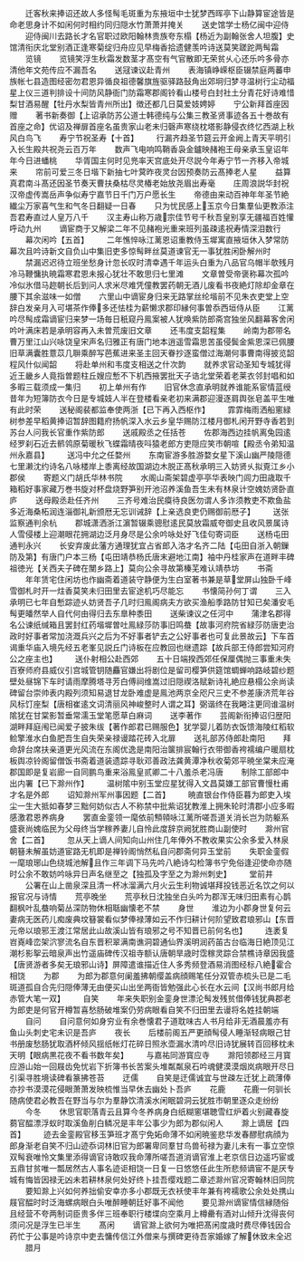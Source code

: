 <!-- { "loadSidebar": true } -->
　　迁客秋来捧诏还故人多怪髩毛斑重为东掖垣中士犹梦西晖亭下山静算宦途皆是命老思身计不如闲何时相约同归隠水竹萧萧并掩关
　　送史馆学士杨亿闽中迎侍
　　迎侍闽川去路长才名官职过欧阳翰林贵族夸东榻【杨近为副翰张舍人坦腹】史馆清衔庆北堂别酒正逢寒菊绽归舟应见早梅香拾遗健羡吟诗送莫笑蹉跎两髩霜
　　览镜
　　览镜笑浮生秋霜发数茎才髙空有气官散即无荣贫乆心还乐吟多骨亦清他年文苑传应不漏吾名
　　送冦谏议赴青州
　　表海镇峥嵘枢臣辍禁庭两蕃申族帐七县造图经密勿君恩异循良祖德馨旗旌驱驿路鼔角出郊坰归梦寻温树行尘动福星上仪三道判排设十间防风静衙门防霜寒郡阁铃看山楼号白封社土分青花好诗难惜梨甘酒易醒【牡丹水梨皆青州所出】徴还都几日莫爱妓娉婷
　　宁公新拜首座因赠
　　著书新奏御【上诏承防苏公道士韩德纯与公集三教圣贤事迹各五十巻故有首座之命】优诏及禅扉首座名虽贵家山老未归磬声寒绕枕塔影静侵衣终忆西湖上秋风白鸟飞
　　寿宁节祝圣寿【十首】
　　行漏齐趋圣节筵云开金阙上青天平明引入长生殿共祝尧云百万年
　　数声飞电响鸣鞘香袅金鑪映赭袍王母亲承玉皇诏年年今日进蟠桃
　　华胥国主何时见兠率天宫底处开尽説今年寿宁节一齐移入帝城来
　　帘前可爱三冬日堦下新抽七叶蓂昨夜灵台因预奏防云髙捧老人星
　　益算真君南斗髙还因圣节奏天曹扶桑枯尽灵椿老始放尧眉出寿毫
　　庄周浪説华封祝汉帝虚传嵩岳声争似寿宁嘉节日千门万户愿长生
　　帝德由来动百神年年圣节絶纎尘万家喜气生和气冬日翻疑一日春
　　只为忧民感上玉京今日集羣仙更教添注吾君寿直过人皇万八千
　　汉主寿山称万歳宗佳节号千秋吾皇别享无疆福百姓懽呼动九州
　　谪宦商于又解梁二年不见赭袍光重来班列虽疎逺祝寿情深泪数行
　　幕次闲吟【五首】
　　二年憔悴咏江蓠恩诏重教侍玉墀寓直掖垣休入梦常防幕次且吟诗新文自负山中集旧吏多惊髩畔丝莫道谏官无一事犹胜闲卧解州时
　　禁漏迟迟待立班坐愁身计忽长叹时清幸遇千年运头白重为八品官乌帽半欹残月冷马鞭慵执暁霜寒君恩未报心犹壮不敢思归七里滩
　　文章曽受帝褒称幕次孤吟冷似氷借马趂朝长后到问人求米尽难凭僮教罢药朝无酒儿废看书夜絶灯除却金章在腰下其余滋味一如僧
　　六里山中谪宦身归来无路掌丝纶堦前不见朱衣吏堂上空辞白发亲月入可堪茶作俸多还怯桂为薪懒求郡印縁何事曽忝西垣侍从臣
　　江蓠吟尽髩成霜谪宦归来梦一场毎日秖窥丹鳯案被人犹唤紫防郎斋宫独坐风翻幕客舍闲吟叶满床若是承明容再入未曽荒废旧文章
　　还韦度支韶程集
　　岭南为郡带名曹万里江山兴咏饶皇宋声名归雅正有唐门地本逍遥雪霜思苦虽侵鬓金紫恩深已佩腰旧草满囊胜薏苡几聨乘醉写芭蕉进来圣主回天眷抄逐蛮僧过海潮何事曹南得披览韶程风什似闻韶
　　将赴单州和韦度支相送之什次韵
　　就养求官动圣知专城犹得近王畿乡人竟指曽题柱丘嫂应慙不下机西掖罢批天子诰北堂荣着老莱衣邻封唱和如多暇三载须成一集归
　　初上单州有作
　　旧官休念直承明就养谁能系宦情蓝绶昔年为短簿防衣今日是专城妓人半在登楼看亲老初来满郡迎漫逐肩舆张皂盖平生唯有此时荣
　　送秘阁裴都监奉使两浙【已下再入西枢作】
　　霏霏梅雨洒船窻緑树参差早稻黄捧诏暂辞图籍府扬帆深入水云乡皇华赐防江楼月御札闲开野寺香若到苏台人问我长官重作紫防郎
　　送戚殿丞之任括苍
　　佐郡海西边挂帆离兔园逺经罗刹石近去鹡鸰原菊暖秋飞蝶霜晴夜呌猿老郎方吏隠应笑市朝喧【殿丞令弟知温州永嘉县】
　　送冯中允之任婺州
　　东南宦游多胜游婺女星下溪山幽严陵隠德七里濑沈约诗名八咏楼岸上黍离经故国湖边木脱正髙秋承明三入妨贤乆拟覔江乡小郡侯
　　寄题义门胡氏华林书院
　　水阁山斋架碧虚亭亭华表映门闾力田歳取千箱稻好事家藏万巻书旋对杯盘烧野笋别开池沼养溪鱼吾生未有林泉计空媿妨贤卧直庐
　　送母殿丞赴任齐州
　　三齐号难治民瘼待良医勿谓人多诈须教吏不欺鱼盐多近海桑柘润连淄御礼新颁厯无忘训诫辞【上亲选良吏仍赐御前厯子】
　　送张监察通判余杭
　　郡城潇洒浙江濵暂辍乘骢慰逺民莫放霜威夸御史且收风景属诗人雪侵楼上迎潮眼花拥湖边泛月身尽是公余吟咏处好飞佳句寄词臣
　　送杨屯田通判永兴
　　长安弃废此藩方通理犹宜占省郎入洛才名齐二陆【屯田自浙入朝鏁防及第】有唐门户本三杨【屯田靖恭杨氏唐末避地江南】袖中丹桂家声在道畔丰碑祖徳光【关西夫子碑在閺乡路上】莫向公余寻故第榛芜难认靖恭坊
　　书斋
　　年年赁宅住闲坊也作幽斋着道装守静便为生白室著书兼是草堂屏山独卧千峰雪御札时开一炷香莫笑未归田里去宦途机巧尽能忘
　　书懐简孙何丁谓
　　三入承明已七年自慙踪迹乆妨贤吾子几时归鳯阁病夫方欲买渔船季路防甘知已矣潘安毛髩更皤然举人自代何由得归去东臯种黍田
　　送柴谏议之任河中
　　蒲津名郡得名公谏纸缄箱且罢封红药堦墀曽吐鳯緑莎防事旧鸣蛬【故事河府院省緑莎防唐吏治政时好事者常加浇溉兵兴之后为不好事者铲去之公好事者也可复此景故云】下车首谒重华庙入境先经五老峯见説丘门诗板在应教回也继遗踪【故兵部王侍郎尝知河府公之座主也】
　　送仆射相公赴西郊
　　五十日端揆西郊任保厘偶抛三事重未失百寮师府县威仪引宫城管钥随麤官嫌出将剧位是留司樱笋供筵馆蜩蝉响路岐碧纱题壁处昼锦下车时请雨摩腾塔寻芳白傅祠维嵩过旧隠禊洛赋新诗礼絶应悬榻公余尚读碑留台崇帅表内殿列须知易退甘龙卧难虚是鳯池两京全咫尺三史不参差康济荒年谷风标饤座梨【唐相崔逺文词清丽风神峻整时人谓之耳】弼谐终在我睠注更同谁温树隂犹在甘棠影暂垂常濡玉堂笔愿草白麻词
　　送李著作
　　芸阁新衔捧诏归歴阳湖畔拜庭闱已闻爱子披朱绂【著作郎君已赐服色】犹学婴儿着防衣饭馈海陵红稻软鲙擎淮水白鱼肥吾生自失荣亲禄谩踏花砖入北扉
　　送礼部苏侍郎赴南阳
　　拜命辞台席扶亲道更光风流在东阁优逸是南阳治箧排宸翰行衣带御香袴襦编户暖扇枕板舆凉铃阁留僧饭书斋着道装遗踪寻耿邓善政法龚黄潭净秋收菊郊平暁坐棠未应淹郡国即是复岩廊一自同鹏鸟重来浴鳯皇贰卿二十八羞杀老冯唐
　　制除工部郎中出内署【已下滁州作】
　　温树隂中别玉堂应星犹得入文昌莫嫌工部官曹慢杜甫才名是外郎
　　诏知滁州军州事因题【二首】
　　暁直银台作侍臣暮为郎吏入埃尘一生大抵如春梦三黜何妨似古人不称禁中批紫诏犹教淮上拥朱轮时清郡小应多暇感激君恩养病身
　　罢直金銮领一麾依前顦顇咏江蓠所嗟吾道关消长岂为防躯系盛衰尚媿临民为父母终当学稼养妻儿自怜此度辞京阙犹胜商山副使时
　　滁州官舍【二首】
　　忽从天上谪人间知向山州住几年俸外不教收果实公余多爱入林泉朝簮未解虽妨道宦路无机即是禅铃阁悄然私自问郡斋何异玉堂前
　　失职金銮假一麾琅琊山色绕城池解且作三年调下马先吟八絶诗勾检簿书宁免俗逢迎使命亦随时公余不敢妨吟咏异日声名继至之【独孤及字至之为滁州刺史】
　　堂前井
　　公署在山上凿泉深且清一杯冰溜满六月火云生利物诚堪拜投钱恶近名饮之何以报官况与诗情
　　荒亭晚坐
　　荒亭秋日沈独坐白头吟为郡浑无味归田素有心鹊翻枫叶乱蛬响菊丛深防物休相聒幽懐老不禁
　　身世
　　淮边为小郡身世复何云妻病无医药儿痴废典坟簮裳看似梦俸禄薄如云不作归耕计何阶望致君琅邪山【东晋元帝以琅邪王渡江常居此山故溪山皆有琅邪之号不知晋已前何名也】
　　连袤复岧嶤峰峦架泬寥流名自东晋积翠满南谯洞碧通仙界溪明润药苖古台临海日絶顶见江潮杉影挐云暗泉声出竹遥庙碑传汉祖寺额认唐朝旱歳时霑稼灵踪合禁樵诗章因我盛【唐贤游者多矣无琅邪山诗】屏障遣谁描近住人多秀频登酒易消图经标八絶霍合相饶
　　为郡
　　为郎为郡意何阑羞拂朝缨盖病顔赐笔任分双管赤梳头已是二毛斑道孤自合先归隠俸薄无由便买山出坐两衙皆勉强此心长在水云间【汉尚书郎月给赤管大笔一双】
　　自笑
　　年来失职别金銮身世漂沦髩发残贫借俸钱犹典郡老为郎吏是何官开樽暂喜愁肠破堆案仍劳病眼看自笑不归田里去谩将名姓挂朝端
　　自问
　　自问意何如身穷业有余巻懐君子道耽味古人书月给非无酒晨羞亦有鱼山头刺史宅未识是吾庐
　　夜长
　　后楼前阁五严更顔髩侵人睡渐轻病眼己甘书册废愁肠犹取酒杯倾风揺纸帐灯花碎日照氷壶漏水清吟尽旧诗犹展转百回移枕未天明【眼病黒花夜不看书数年矣】
　　与嘉祐同游寳应寺
　　滁阳领郡经三月寳应游山始一回屐齿免忧岩下折簿书长苦案头堆粼粼泉石吟魂健漠漠烟岚病眼开尽日引渠寻胜境读碑看篆拂苍苔
　　迂儒
　　自笑是迂儒诚宜与世疎左迁犹上疏薄俸亦抄书漠漠花侵眼萧萧发映梳惟当早休去幽处卜吾庐
　　花鹿
　　花鹿一何驯长随病使君必教吾在野当与尔为羣静饮清溪水闲眠碧洞云犹胜市朝里逐众走纷纷
　　今冬
　　休思官职落青云且算今冬养病身白纸糊窻堪聴雪红炉着火别藏春旋蒭官醖漂浮蚁时取溪鱼削白鳞况是丰年公事少为郎为郡似闲人
　　滁上谪居【四首】
　　迹去金銮殿官移玉笋班才髙宁免妬命薄不如闲暁鉴悲华发春醪慰病顔为郎身渐老自笑不归山迹忝词林旧官为郎署卑同羣甘鸟兽茍禄为妻儿未有一事立空惊双髩衰唯怜文集里添得谪官诗敢叹我命薄所嗟吾道消谪官淮上老京信日边遥巧宦或五鼎甘贫唯一瓢居然古人事名迹讵相饶一日复一日悠悠任此生所悲频谪宦不是厌专城有悔皆因禄无凶未若耕林泉何处好终卜挂吾缨戏题二章述滁州官况寄翰林旧同院
　　要知滁上兴如何养拙偷安幸亦多小郡既无衣袄使丰年兼有袴襦歌公余处处携山屐官醖时时泛海螺病眼白头唯醉睡朝廷好事不闻他
　　要见滁州谪宦情信縁随俗且经营不夸两制词臣贵多伴三班奉职行楼堞向空乘月上樽罍有酒对山倾升沈得丧何须问况是浮生已半生
　　髙闲
　　谪官滁上欲何为唯把髙闲度歳时费尽俸钱因合药忙于公事是吟诗京中吏去慵传信江外僧来与撰碑更待吾家婚嫁了解休致未全迟
　　腊月
